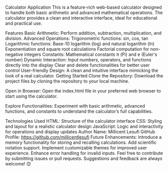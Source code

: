 Calculator Application
This is a feature-rich web-based calculator designed to handle both basic arithmetic and advanced mathematical operations. The calculator provides a clean and interactive interface, ideal for educational and practical use.

Features
Basic Arithmetic: Perform addition, subtraction, multiplication, and division.
Advanced Operations:
Trigonometric functions: sin, cos, tan
Logarithmic functions: Base-10 logarithm (log) and natural logarithm (ln)
Exponentiation and square root calculations
Factorial computation for non-negative integers
Constants:
Mathematical constants π (Pi) and e (Euler's number)
Dynamic Interaction:
Input numbers, operators, and functions directly into the display
Clear and delete functionalities for better user control
User-friendly Design: A clean and intuitive interface mimicking the look of a real calculator.
Getting Started
Clone the Repository: Download the project files by cloning the repository to your local machine.

Open in Browser: Open the index.html file in your preferred web browser to start using the calculator.

Explore Functionalities: Experiment with basic arithmetic, advanced functions, and constants to understand the calculator’s full capabilities.

Technologies Used
HTML: Structure of the calculator interface
CSS: Styling and layout for a realistic calculator design
JavaScript: Logic and interactivity for operations and display updates
Author
Name: Millicent Lesufi
GitHub Profile: https://github.com/millicentlesufi
Future Enhancements:
Introduce a memory functionality for storing and recalling calculations.
Add scientific notation support.
Implement customizable themes for improved user experience.
Enhance error handling for invalid inputs.
Feel free to contribute by submitting issues or pull requests. Suggestions and feedback are always welcome! 😊
